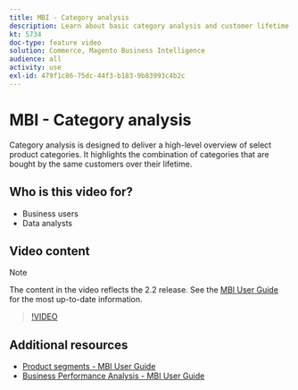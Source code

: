 ```yaml
---
title: MBI - Category analysis
description: Learn about basic category analysis and customer lifetime value.
kt: 5734
doc-type: feature video
solution: Commerce, Magento Business Intelligence
audience: all
activity: use
exl-id: 479f1c86-75dc-44f3-b183-9b83993c4b2c
---
```

# MBI - Category analysis

Category analysis is designed to deliver a high-level overview of select product categories. It highlights the combination of categories that are bought by the same customers over their lifetime.

## Who is this video for?

- Business users
- Data analysts

## Video content

>[!NOTE]
>
>The content in the video reflects the 2.2 release. See the [MBI User Guide](https://experienceleague.adobe.com/docs/commerce-business-intelligence/mbi/guide-overview.html) for the most up-to-date information.

>[!VIDEO](https://video.tv.adobe.com/v/37904/?quality=12&learn=on)

## Additional resources

- [Product segments - MBI User Guide](https://experienceleague.adobe.com/docs/commerce-business-intelligence/mbi/best-practices/data/segment-filter.html#product-segments)
- [Business Performance Analysis - MBI User Guide](https://experienceleague.adobe.com/docs/commerce-business-intelligence/mbi/analyze/customers/rfm-analysis.html)
